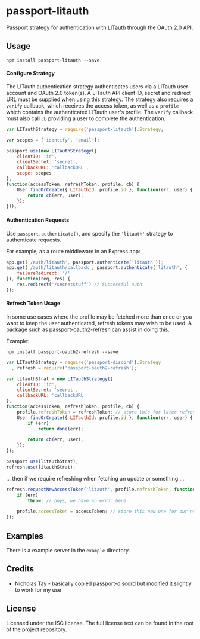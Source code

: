 # passport-litauth

Passport strategy for authentication with [LITauth](https://auth.litdevs.org) through the OAuth 2.0 API.

## Usage
`npm install passport-litauth --save`

#### Configure Strategy
The LITauth authentication strategy authenticates users via a LITauth user account and OAuth 2.0 token(s). A LITauth API client ID, secret and redirect URL must be supplied when using this strategy. The strategy also requires a `verify` callback, which receives the access token, as well as a `profile` which contains the authenticated LITauth user's profile. The `verify` callback must also call `cb` providing a user to complete the authentication.

```javascript
var LITauthStrategy = require('passport-litauth').Strategy;

var scopes = ['identify', 'email'];

passport.use(new LITauthStrategy({
    clientID: 'id',
    clientSecret: 'secret',
    callbackURL: 'callbackURL',
    scope: scopes
},
function(accessToken, refreshToken, profile, cb) {
    User.findOrCreate({ LITauthId: profile.id }, function(err, user) {
        return cb(err, user);
    });
}));
```

#### Authentication Requests
Use `passport.authenticate()`, and specify the `'litauth'` strategy to authenticate requests.

For example, as a route middleware in an Express app:

```javascript
app.get('/auth/litauth', passport.authenticate('litauth'));
app.get('/auth/litauth/callback', passport.authenticate('litauth', {
    failureRedirect: '/'
}), function(req, res) {
    res.redirect('/secretstuff') // Successful auth
});
```

#### Refresh Token Usage

In some use cases where the profile may be fetched more than once or you want to keep the user authenticated, refresh tokens may wish to be used. A package such as passport-oauth2-refresh can assist in doing this.

Example:

`npm install passport-oauth2-refresh --save`

```js
var LITauthStrategy = require('passport-discord').Strategy
  , refresh = require('passport-oauth2-refresh');

var litauthStrat = new LITauthStrategy({
    clientID: 'id',
    clientSecret: 'secret',
    callbackURL: 'callbackURL'
},
function(accessToken, refreshToken, profile, cb) {
    profile.refreshToken = refreshToken; // store this for later refreshes
    User.findOrCreate({ LITauthId: profile.id }, function(err, user) {
        if (err)
            return done(err);

        return cb(err, user);
    });
});

passport.use(litauthStrat);
refresh.use(litauthStrat);
```

... then if we require refreshing when fetching an update or something ...

```js
refresh.requestNewAccessToken('litauth', profile.refreshToken, function(err, accessToken, refreshToken) {
    if (err)
        throw; // boys, we have an error here.
    
    profile.accessToken = accessToken; // store this new one for our new requests!
});
```

## Examples

There is a example server in the `example` directory.

## Credits
* Nicholas Tay - basically copied passport-discord but modified it slightly to work for my use

## License
Licensed under the ISC license. The full license text can be found in the root of the project repository.